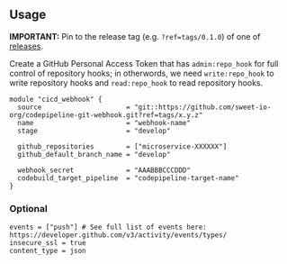 ## Usage


**IMPORTANT:** Pin to the release tag (e.g. `?ref=tags/0.1.0`) of one of [releases](https://github.com/sweet-io-org/codepipeline-git-webhook/releases).


Create a GitHub Personal Access Token that has `admin:repo_hook` for full control of repository hooks; in otherwords, we need `write:repo_hook` to write repository hooks and `read:repo_hook` to read repository hooks.


```hcl
module "cicd_webhook" {
  source                     = "git::https://github.com/sweet-io-org/codepipeline-git-webhook.git?ref=tags/x.y.z"
  name                       = "webhook-name"
  stage                      = "develop"
  
  github_repositories        = ["microservice-XXXXXX"]
  github_default_branch_name = "develop"
  
  webhook_secret             = "AAABBBCCCDDD"
  codebuild_target_pipeline  = "codepipeline-target-name"
}
```

### Optional

```
events = ["push"] # See full list of events here: https://developer.github.com/v3/activity/events/types/
insecure_ssl = true
content_type = json
